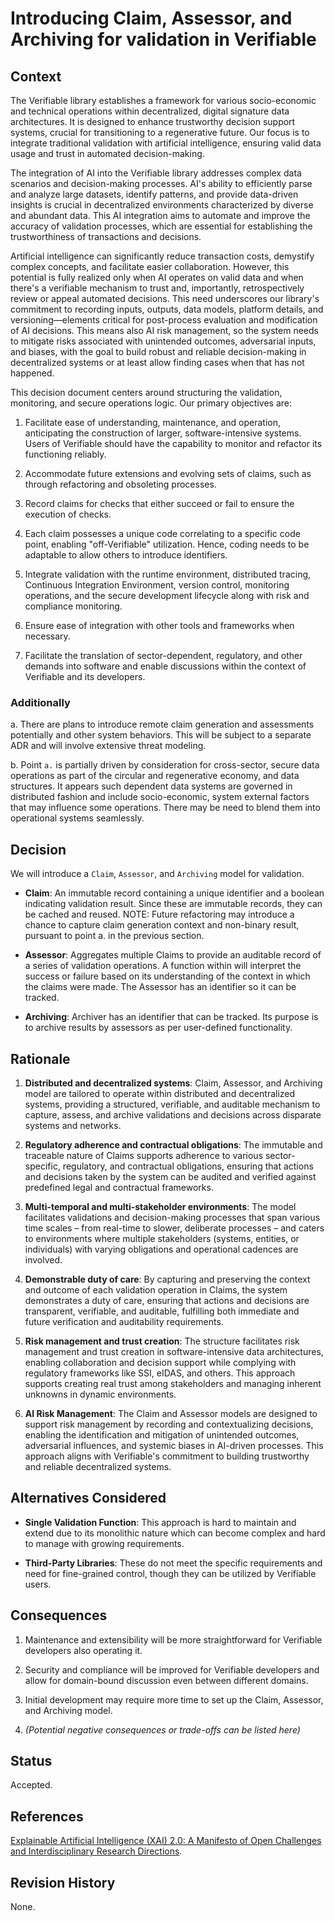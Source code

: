 # Introducing Claim, Assessor, and Archiving for validation in Verifiable

## Context

The Verifiable library establishes a framework for various socio-economic and technical operations within decentralized, digital signature data architectures. It is designed to enhance trustworthy decision support systems, crucial for transitioning to a regenerative future. Our focus is to integrate traditional validation with artificial intelligence, ensuring valid data usage and trust in automated decision-making.

The integration of AI into the Verifiable library addresses complex data scenarios and decision-making processes. AI's ability to efficiently parse and analyze large datasets, identify patterns, and provide data-driven insights is crucial in decentralized environments characterized by diverse and abundant data. This AI integration aims to automate and improve the accuracy of validation processes, which are essential for establishing the trustworthiness of transactions and decisions.

Artificial intelligence can significantly reduce transaction costs, demystify complex concepts, and facilitate easier collaboration. However, this potential is fully realized only when AI operates on valid data and when there's a verifiable mechanism to trust and, importantly, retrospectively review or appeal automated decisions. This need underscores our library's commitment to recording inputs, outputs, data models, platform details, and versioning—elements critical for post-process evaluation and modification of AI decisions. This means also AI risk management, so the system needs to mitigate risks associated with unintended outcomes, adversarial inputs, and biases, with the goal to build robust and reliable decision-making in decentralized systems or at least allow finding cases when that has not happened.

This decision document centers around structuring the validation, monitoring, and secure operations logic. Our primary objectives are:

1. Facilitate ease of understanding, maintenance, and operation, anticipating the construction of larger, software-intensive systems. Users of Verifiable should have the capability to monitor and refactor its functioning reliably.

2. Accommodate future extensions and evolving sets of claims, such as through refactoring and obsoleting processes.

3. Record claims for checks that either succeed or fail to ensure the execution of checks.

4. Each claim possesses a unique code correlating to a specific code point, enabling "off-Verifiable" utilization. Hence, coding needs to be adaptable to allow others to introduce identifiers.

5. Integrate validation with the runtime environment, distributed tracing, Continuous Integration Environment, version control, monitoring operations, and the secure development lifecycle along with risk and compliance monitoring.

6. Ensure ease of integration with other tools and frameworks when necessary.

7. Facilitate the translation of sector-dependent, regulatory, and other demands into software and enable discussions within the context of Verifiable and its developers.

### Additionally

a. There are plans to introduce remote claim generation and assessments potentially and other system behaviors. This will be subject to a separate ADR and will involve extensive threat modeling.

b. Point `a.` is partially driven by consideration for cross-sector, secure data operations as part of the circular and regenerative economy, and data structures. It appears such dependent data systems are governed in distributed fashion and include socio-economic, system external factors that may influence some operations. There may be need to blend them into operational systems seamlessly.

## Decision

We will introduce a `Claim`, `Assessor`, and `Archiving` model for validation.

- **Claim**: An immutable record containing a unique identifier and a boolean indicating validation result. Since these are immutable records, they can be cached and reused. NOTE: Future refactoring may introduce a chance to capture claim generation context and non-binary result, pursuant to point a. in the previous section.

- **Assessor**: Aggregates multiple Claims to provide an auditable record of a series of validation operations. A function within will interpret the success or failure based on its understanding of the context in which the claims were made. The Assessor has an identifier so it can be tracked.

- **Archiving**: Archiver has an identifier that can be tracked. Its purpose is to archive results by assessors as per user-defined functionality.

## Rationale

1. **Distributed and decentralized systems**: Claim, Assessor, and Archiving model are tailored to operate within distributed and decentralized systems, providing a structured, verifiable, and auditable mechanism to capture, assess, and archive validations and decisions across disparate systems and networks.

2. **Regulatory adherence and contractual obligations**: The immutable and traceable nature of Claims supports adherence to various sector-specific, regulatory, and contractual obligations, ensuring that actions and decisions taken by the system can be audited and verified against predefined legal and contractual frameworks.

3. **Multi-temporal and multi-stakeholder environments**: The model facilitates validations and decision-making processes that span various time scales – from real-time to slower, deliberate processes – and caters to environments where multiple stakeholders (systems, entities, or individuals) with varying obligations and operational cadences are involved.

4. **Demonstrable duty of care**: By capturing and preserving the context and outcome of each validation operation in Claims, the system demonstrates a duty of care, ensuring that actions and decisions are transparent, verifiable, and auditable, fulfilling both immediate and future verification and auditability requirements.

5. **Risk management and trust creation**: The structure facilitates risk management and trust creation in software-intensive data architectures, enabling collaboration and decision support while complying with regulatory frameworks like SSI, eIDAS, and others. This approach supports creating real trust among stakeholders and managing inherent unknowns in dynamic environments.

6. **AI Risk Management**: The Claim and Assessor models are designed to support risk management by recording and contextualizing decisions, enabling the identification and mitigation of unintended outcomes, adversarial influences, and systemic biases in AI-driven processes. This approach aligns with Verifiable's commitment to building trustworthy and reliable decentralized systems.

## Alternatives Considered

- **Single Validation Function**: This approach is hard to maintain and extend due to its monolithic nature which can become complex and hard to manage with growing requirements.

- **Third-Party Libraries**: These do not meet the specific requirements and need for fine-grained control, though they can be utilized by Verifiable users.

## Consequences

1. Maintenance and extensibility will be more straightforward for Verifiable developers also operating it.

2. Security and compliance will be improved for Verifiable developers and allow for domain-bound discussion even between different domains.

3. Initial development may require more time to set up the Claim, Assessor, and Archiving model.

4. *(Potential negative consequences or trade-offs can be listed here)*

## Status

Accepted.

## References

[Explainable Artificial Intelligence (XAI) 2.0: A Manifesto of Open Challenges and Interdisciplinary Research Directions](https://arxiv.org/abs/2310.19775).

## Revision History

None.

